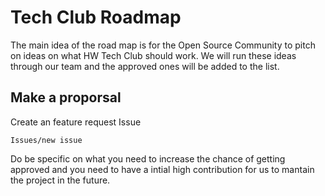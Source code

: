 # Tech Club Roadmap 

The main idea of the road map is for the Open Source Community to pitch on ideas
on what HW Tech Club should work. We will run these ideas through our team and the 
approved ones will be added to the list.

## Make a proporsal
Create an feature request Issue 
```
Issues/new issue
``` 
Do be specific on what you need to increase the chance of getting approved 
and you need to have a intial high contribution for us to mantain the 
project in the future. 
